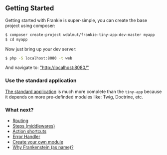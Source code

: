 ## Getting Started

Getting started with Frankie is super-simple, you can create the base project
using composer:

```sh
$ composer create-project wdalmut/frankie-tiny-app:dev-master myapp
$ cd myapp
```

Now just bring up your dev server:

```sh
$ php -S localhost:8080 -t web
```

And navigate to: ["http://localhost:8080/"](http://localhost:8080)

### Use the standard application

[The standard application](standard-app) is much more complete than the `tiny-app` because it depends on more pre-definded modules like: Twig, Doctrine, etc. 

### What next?

 * [Routing](routing.html)
 * [Steps (middlewares)](steps.html)
 * [Action shortcuts](shortcuts.html)
 * [Error Handler](errors.html)
 * [Create your own module](modules.html)
 * [Why Frankenstein (as name)?](frankenstein.html)

